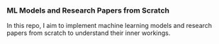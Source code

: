 ### ML Models and Research Papers from Scratch
In this repo, I aim to implement machine learning models and research papers from scratch to understand their inner workings.





